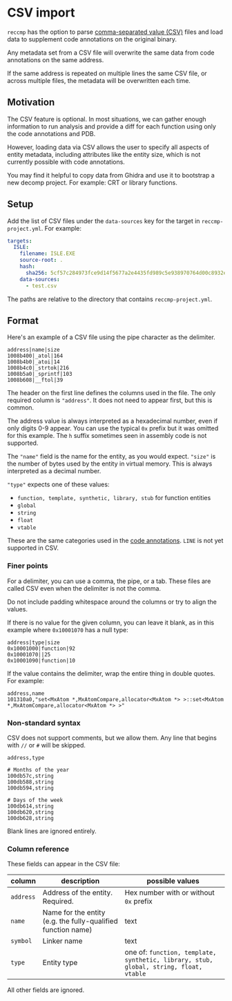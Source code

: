 # CSV import

`reccmp` has the option to parse [comma-separated value (CSV)](https://en.wikipedia.org/wiki/Comma-separated_values) files and load data to supplement code annotations on the original binary.

Any metadata set from a CSV file will overwrite the same data from code annotations on the same address.

If the same address is repeated on multiple lines the same CSV file, or across multiple files, the metadata will be overwritten each time.

## Motivation

The CSV feature is optional. In most situations, we can gather enough information to run analysis and provide a diff for each function using only the code annotations and PDB.

However, loading data via CSV allows the user to specify all aspects of entity metadata, including attributes like the entity size, which is not currently possible with code annotations.

You may find it helpful to copy data from Ghidra and use it to bootstrap a new decomp project. For example: CRT or library functions.

## Setup

Add the list of CSV files under the `data-sources` key for the target in `reccmp-project.yml`. For example:

```yml
targets:
  ISLE:
    filename: ISLE.EXE
    source-root: .
    hash:
      sha256: 5cf57c284973fce9d14f5677a2e4435fd989c5e938970764d00c8932ed5128ca
    data-sources:
      - test.csv
```

The paths are relative to the directory that contains `reccmp-project.yml`.

## Format

Here's an example of a CSV file using the pipe character as the delimiter.

```
address|name|size
1008b400|_atol|164
1008b4b0|_atoi|14
1008b4c0|_strtok|216
1008b5a0|_sprintf|103
1008b608|__ftol|39
```

The header on the first line defines the columns used in the file. The only required column is `"address"`. It does not need to appear first, but this is common.

The address value is always interpreted as a hexadecimal number, even if only digits 0-9 appear. You can use the typical `0x` prefix but it was omitted for this example. The `h` suffix sometimes seen in assembly code is not supported.

The `"name"` field is the name for the entity, as you would expect. `"size"` is the number of bytes used by the entity in virtual memory. This is always interpreted as a decimal number.

`"type"` expects one of these values:

- `function, template, synthetic, library, stub` for function entities
- `global`
- `string`
- `float`
- `vtable`

These are the same categories used in the [code annotations](docs/annotations.md). `LINE` is not yet supported in CSV.

### Finer points

For a delimiter, you can use a comma, the pipe, or a tab. These files are called CSV even when the delimiter is not the comma.

Do not include padding whitespace around the columns or try to align the values.

If there is no value for the given column, you can leave it blank, as in this example where `0x10001070` has a null type:

```csv
address|type|size
0x10001000|function|92
0x10001070||25
0x10001090|function|10
```

If the value contains the delimiter, wrap the entire thing in double quotes. For example:

```csv
address,name
101310a0,"set<MxAtom *,MxAtomCompare,allocator<MxAtom *> >::set<MxAtom *,MxAtomCompare,allocator<MxAtom *> >"
```

### Non-standard syntax

CSV does not support comments, but we allow them. Any line that begins with `//` or `#` will be skipped.

```
address,type

# Months of the year
100db57c,string
100db588,string
100db594,string

# Days of the week
100db614,string
100db620,string
100db628,string
```

Blank lines are ignored entirely.

### Column reference

These fields can appear in the CSV file:

| column | description | possible values |
| ------ | ----------- | --------------- |
| `address` | Address of the entity. Required. | Hex number with or without `0x` prefix |
| `name` | Name for the entity (e.g. the fully-qualified function name) | text |
| `symbol` | Linker name | text |
| `type` | Entity type | one of: `function, template, synthetic, library, stub, global, string, float, vtable` |

All other fields are ignored.
